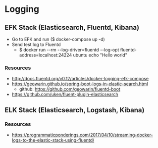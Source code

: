 # Logging

## EFK Stack (Elasticsearch, Fluentd, Kibana)
- Go to EFK and run ($ docker-compose up -d)
- Send test log to Fluentd
   - $ docker run --rm --log-driver=fluentd --log-opt fluentd-address=localhost:24224 ubuntu echo "Hello world"

### Resources
- http://docs.fluentd.org/v0.12/articles/docker-logging-efk-compose
- https://geowarin.github.io/spring-boot-logs-in-elastic-search.html
  - github: https://github.com/geowarin/fluentd-boot
- https://github.com/uken/fluent-plugin-elasticsearch

## ELK Stack (Elasticsearch, Logstash, Kibana)

### Resources
- https://programmaticponderings.com/2017/04/10/streaming-docker-logs-to-the-elastic-stack-using-fluentd/

